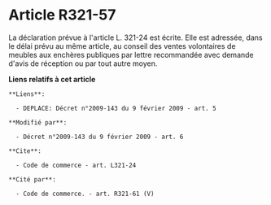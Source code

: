 # Article R321-57

La déclaration prévue à l'article L. 321-24 est écrite. Elle est adressée, dans le délai prévu au même article, au conseil
des ventes volontaires de meubles aux enchères publiques par lettre recommandée avec demande d'avis de réception ou par tout
autre moyen.

**Liens relatifs à cet article**

	**Liens**:

	  - DEPLACE: Décret n°2009-143 du 9 février 2009 - art. 5

	**Modifié par**:

	  - Décret n°2009-143 du 9 février 2009 - art. 6

	**Cite**:

	  - Code de commerce - art. L321-24

	**Cité par**:

	  - Code de commerce. - art. R321-61 (V)
